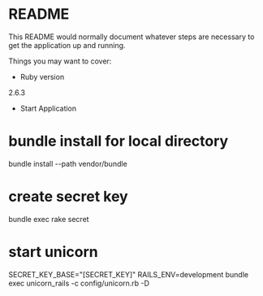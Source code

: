 # README

This README would normally document whatever steps are necessary to get the
application up and running.

Things you may want to cover:

* Ruby version

2.6.3

* Start Application

# bundle install for local directory
bundle install --path vendor/bundle

# create secret key
bundle exec rake secret

# start unicorn
SECRET_KEY_BASE="[SECRET_KEY]" RAILS_ENV=development bundle exec unicorn_rails -c config/unicorn.rb -D
